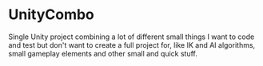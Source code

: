 # UnityCombo

Single Unity project combining a lot of different small things I want to code and test but don't want to create a full project for, like IK and AI algorithms, small gameplay elements and other small and quick stuff.

